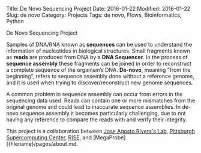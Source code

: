 Title: De Novo Sequencing Project
Date: 2016-01-22
Modified: 2016-01-22
Slug: de novo
Category: Projects
Tags: de novo, Flows, Bioinformatics, Python

De Novo Sequencing Project

Samples of DNA/RNA known as **sequences** can be used to understand the information of nucleotides 
in biological structures. Small fragments known as **reads** are produced from DNA by a **DNA Sequencer**.
In the process of **sequence assembly** these fragments can be joined in order to reconstruct a 
complete sequence of the organism’s DNA. **De-novo**, meaning ”from the beginning”, refers to sequence
assembly done without a reference genome, and it is used when trying to discover/reconstruct new 
genome sequences.

A common problem in sequence assembly can occur from errors in the sequencing data used. Reads can contain
one or more mismatches from the original genome and could lead to inaccurate sequence assemblies. In 
de-novo sequence assembly it becomes particularly challenging, due to not having any reference to compare 
the reads with and verify their integrity.

This project is a collaboration between [Jose Agosto Rivera's Lab](https://www.researchgate.net/profile/Jose_Luis_Agosto), [Pittsburgh Supercomputing Center](http://psc.edu/), [RISE](http://brtcpr.com/rise/index.html), and [MegaProbe]({filename}/pages/about.md.

